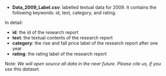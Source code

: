 * **Data_2009_Label.csv**: labelled textual data for 2009.
It contains the following keywords: id, text, category, and rating.

In detail:
* **id**: the id of the research report
* **text**: the textual contents of the research report
* **category**: the rise and fall price label of the research report after one year
* **rating**: the rating label of the research report

Note: *We will open source all data in the near future. Please cite us, if you use this dataset.*